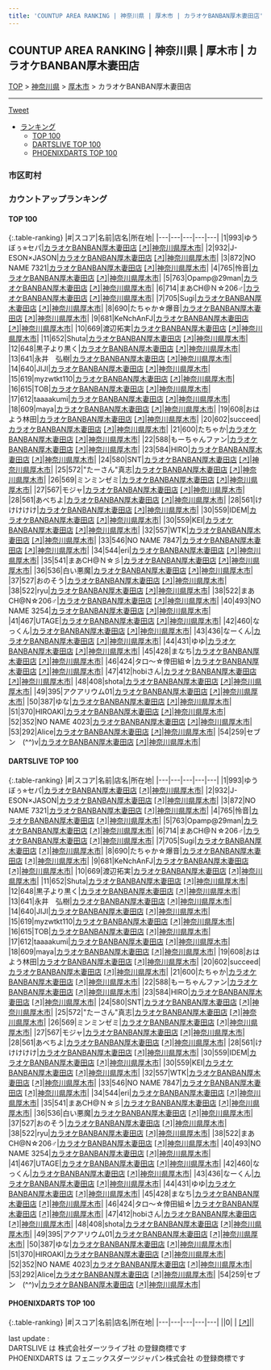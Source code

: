 ```yaml
---
title: 'COUNTUP AREA RANKING | 神奈川県 | 厚木市 | カラオケBANBAN厚木妻田店'
---
```

## COUNTUP AREA RANKING | 神奈川県 | 厚木市 | カラオケBANBAN厚木妻田店

[TOP](/darts/rank/) > [神奈川県](/darts/rank/神奈川県/) > [厚木市](/darts/rank/神奈川県/厚木市/) > カラオケBANBAN厚木妻田店

___

<a href="https://twitter.com/share?ref_src=twsrc%5Etfw" data-text="COUNTUP AREA RANKING | 神奈川県厚木市カラオケBANBAN厚木妻田店" class="twitter-share-button" data-hashtags="DARTSLIVE,PHOENIXDARTS,darts,ダーツ" data-show-count="false">Tweet</a>

* [ランキング](#カウントアップランキング)
    * [TOP 100](#top-100)
    * [DARTSLIVE TOP 100](#dartslive-top-100)
    * [PHOENIXDARTS TOP 100](#phoenixdarts-top-100)

### 市区町村

<ul>

</ul>

### カウントアップランキング

#### TOP 100



{:.table-ranking}
|#|スコア|名前|店名|所在地|
|---|---|---|---|---|
|1|993|<span class="rank-name-dl">ゆうぼぅ⭐︎セパ</span>|<a href="/darts/rank/shops/c56655ede05cc54d0d9b047a20a7ba1e.html">カラオケBANBAN厚木妻田店</a> <a href="https://search.dartslive.com/jp/shop/c56655ede05cc54d0d9b047a20a7ba1e">[↗]</a>|<a href="/darts/rank/神奈川県/厚木市">神奈川県厚木市</a>|
|2|932|<span class="rank-name-dl">J-ESON×JASON</span>|<a href="/darts/rank/shops/c56655ede05cc54d0d9b047a20a7ba1e.html">カラオケBANBAN厚木妻田店</a> <a href="https://search.dartslive.com/jp/shop/c56655ede05cc54d0d9b047a20a7ba1e">[↗]</a>|<a href="/darts/rank/神奈川県/厚木市">神奈川県厚木市</a>|
|3|872|<span class="rank-name-dl">NO NAME 7321</span>|<a href="/darts/rank/shops/c56655ede05cc54d0d9b047a20a7ba1e.html">カラオケBANBAN厚木妻田店</a> <a href="https://search.dartslive.com/jp/shop/c56655ede05cc54d0d9b047a20a7ba1e">[↗]</a>|<a href="/darts/rank/神奈川県/厚木市">神奈川県厚木市</a>|
|4|765|<span class="rank-name-dl">怜音</span>|<a href="/darts/rank/shops/c56655ede05cc54d0d9b047a20a7ba1e.html">カラオケBANBAN厚木妻田店</a> <a href="https://search.dartslive.com/jp/shop/c56655ede05cc54d0d9b047a20a7ba1e">[↗]</a>|<a href="/darts/rank/神奈川県/厚木市">神奈川県厚木市</a>|
|5|763|<span class="rank-name-dl">Opamp@29man</span>|<a href="/darts/rank/shops/c56655ede05cc54d0d9b047a20a7ba1e.html">カラオケBANBAN厚木妻田店</a> <a href="https://search.dartslive.com/jp/shop/c56655ede05cc54d0d9b047a20a7ba1e">[↗]</a>|<a href="/darts/rank/神奈川県/厚木市">神奈川県厚木市</a>|
|6|714|<span class="rank-name-dl">まあCH@Ｎ☆206♂</span>|<a href="/darts/rank/shops/c56655ede05cc54d0d9b047a20a7ba1e.html">カラオケBANBAN厚木妻田店</a> <a href="https://search.dartslive.com/jp/shop/c56655ede05cc54d0d9b047a20a7ba1e">[↗]</a>|<a href="/darts/rank/神奈川県/厚木市">神奈川県厚木市</a>|
|7|705|<span class="rank-name-dl">Sugi</span>|<a href="/darts/rank/shops/c56655ede05cc54d0d9b047a20a7ba1e.html">カラオケBANBAN厚木妻田店</a> <a href="https://search.dartslive.com/jp/shop/c56655ede05cc54d0d9b047a20a7ba1e">[↗]</a>|<a href="/darts/rank/神奈川県/厚木市">神奈川県厚木市</a>|
|8|690|<span class="rank-name-dl">たちゃか☆爆音</span>|<a href="/darts/rank/shops/c56655ede05cc54d0d9b047a20a7ba1e.html">カラオケBANBAN厚木妻田店</a> <a href="https://search.dartslive.com/jp/shop/c56655ede05cc54d0d9b047a20a7ba1e">[↗]</a>|<a href="/darts/rank/神奈川県/厚木市">神奈川県厚木市</a>|
|9|681|<span class="rank-name-dl">KeNchAnFJ</span>|<a href="/darts/rank/shops/c56655ede05cc54d0d9b047a20a7ba1e.html">カラオケBANBAN厚木妻田店</a> <a href="https://search.dartslive.com/jp/shop/c56655ede05cc54d0d9b047a20a7ba1e">[↗]</a>|<a href="/darts/rank/神奈川県/厚木市">神奈川県厚木市</a>|
|10|669|<span class="rank-name-dl">渡辺拓実</span>|<a href="/darts/rank/shops/c56655ede05cc54d0d9b047a20a7ba1e.html">カラオケBANBAN厚木妻田店</a> <a href="https://search.dartslive.com/jp/shop/c56655ede05cc54d0d9b047a20a7ba1e">[↗]</a>|<a href="/darts/rank/神奈川県/厚木市">神奈川県厚木市</a>|
|11|652|<span class="rank-name-dl">Shuta</span>|<a href="/darts/rank/shops/c56655ede05cc54d0d9b047a20a7ba1e.html">カラオケBANBAN厚木妻田店</a> <a href="https://search.dartslive.com/jp/shop/c56655ede05cc54d0d9b047a20a7ba1e">[↗]</a>|<a href="/darts/rank/神奈川県/厚木市">神奈川県厚木市</a>|
|12|648|<span class="rank-name-dl">黒子より黒く</span>|<a href="/darts/rank/shops/c56655ede05cc54d0d9b047a20a7ba1e.html">カラオケBANBAN厚木妻田店</a> <a href="https://search.dartslive.com/jp/shop/c56655ede05cc54d0d9b047a20a7ba1e">[↗]</a>|<a href="/darts/rank/神奈川県/厚木市">神奈川県厚木市</a>|
|13|641|<span class="rank-name-dl">永井　弘樹</span>|<a href="/darts/rank/shops/c56655ede05cc54d0d9b047a20a7ba1e.html">カラオケBANBAN厚木妻田店</a> <a href="https://search.dartslive.com/jp/shop/c56655ede05cc54d0d9b047a20a7ba1e">[↗]</a>|<a href="/darts/rank/神奈川県/厚木市">神奈川県厚木市</a>|
|14|640|<span class="rank-name-dl">JIJI</span>|<a href="/darts/rank/shops/c56655ede05cc54d0d9b047a20a7ba1e.html">カラオケBANBAN厚木妻田店</a> <a href="https://search.dartslive.com/jp/shop/c56655ede05cc54d0d9b047a20a7ba1e">[↗]</a>|<a href="/darts/rank/神奈川県/厚木市">神奈川県厚木市</a>|
|15|619|<span class="rank-name-dl">myzwtkt110</span>|<a href="/darts/rank/shops/c56655ede05cc54d0d9b047a20a7ba1e.html">カラオケBANBAN厚木妻田店</a> <a href="https://search.dartslive.com/jp/shop/c56655ede05cc54d0d9b047a20a7ba1e">[↗]</a>|<a href="/darts/rank/神奈川県/厚木市">神奈川県厚木市</a>|
|16|615|<span class="rank-name-dl">TOB</span>|<a href="/darts/rank/shops/c56655ede05cc54d0d9b047a20a7ba1e.html">カラオケBANBAN厚木妻田店</a> <a href="https://search.dartslive.com/jp/shop/c56655ede05cc54d0d9b047a20a7ba1e">[↗]</a>|<a href="/darts/rank/神奈川県/厚木市">神奈川県厚木市</a>|
|17|612|<span class="rank-name-dl">taaaakumi</span>|<a href="/darts/rank/shops/c56655ede05cc54d0d9b047a20a7ba1e.html">カラオケBANBAN厚木妻田店</a> <a href="https://search.dartslive.com/jp/shop/c56655ede05cc54d0d9b047a20a7ba1e">[↗]</a>|<a href="/darts/rank/神奈川県/厚木市">神奈川県厚木市</a>|
|18|609|<span class="rank-name-dl">maya</span>|<a href="/darts/rank/shops/c56655ede05cc54d0d9b047a20a7ba1e.html">カラオケBANBAN厚木妻田店</a> <a href="https://search.dartslive.com/jp/shop/c56655ede05cc54d0d9b047a20a7ba1e">[↗]</a>|<a href="/darts/rank/神奈川県/厚木市">神奈川県厚木市</a>|
|19|608|<span class="rank-name-dl">おはよう林田</span>|<a href="/darts/rank/shops/c56655ede05cc54d0d9b047a20a7ba1e.html">カラオケBANBAN厚木妻田店</a> <a href="https://search.dartslive.com/jp/shop/c56655ede05cc54d0d9b047a20a7ba1e">[↗]</a>|<a href="/darts/rank/神奈川県/厚木市">神奈川県厚木市</a>|
|20|602|<span class="rank-name-dl">succeed</span>|<a href="/darts/rank/shops/c56655ede05cc54d0d9b047a20a7ba1e.html">カラオケBANBAN厚木妻田店</a> <a href="https://search.dartslive.com/jp/shop/c56655ede05cc54d0d9b047a20a7ba1e">[↗]</a>|<a href="/darts/rank/神奈川県/厚木市">神奈川県厚木市</a>|
|21|600|<span class="rank-name-dl">たちゃか</span>|<a href="/darts/rank/shops/c56655ede05cc54d0d9b047a20a7ba1e.html">カラオケBANBAN厚木妻田店</a> <a href="https://search.dartslive.com/jp/shop/c56655ede05cc54d0d9b047a20a7ba1e">[↗]</a>|<a href="/darts/rank/神奈川県/厚木市">神奈川県厚木市</a>|
|22|588|<span class="rank-name-dl">もーちゃんファン</span>|<a href="/darts/rank/shops/c56655ede05cc54d0d9b047a20a7ba1e.html">カラオケBANBAN厚木妻田店</a> <a href="https://search.dartslive.com/jp/shop/c56655ede05cc54d0d9b047a20a7ba1e">[↗]</a>|<a href="/darts/rank/神奈川県/厚木市">神奈川県厚木市</a>|
|23|584|<span class="rank-name-dl">HIRO</span>|<a href="/darts/rank/shops/c56655ede05cc54d0d9b047a20a7ba1e.html">カラオケBANBAN厚木妻田店</a> <a href="https://search.dartslive.com/jp/shop/c56655ede05cc54d0d9b047a20a7ba1e">[↗]</a>|<a href="/darts/rank/神奈川県/厚木市">神奈川県厚木市</a>|
|24|580|<span class="rank-name-dl">SNT</span>|<a href="/darts/rank/shops/c56655ede05cc54d0d9b047a20a7ba1e.html">カラオケBANBAN厚木妻田店</a> <a href="https://search.dartslive.com/jp/shop/c56655ede05cc54d0d9b047a20a7ba1e">[↗]</a>|<a href="/darts/rank/神奈川県/厚木市">神奈川県厚木市</a>|
|25|572|<span class="rank-name-dl">&quot;たーさん&quot;真志</span>|<a href="/darts/rank/shops/c56655ede05cc54d0d9b047a20a7ba1e.html">カラオケBANBAN厚木妻田店</a> <a href="https://search.dartslive.com/jp/shop/c56655ede05cc54d0d9b047a20a7ba1e">[↗]</a>|<a href="/darts/rank/神奈川県/厚木市">神奈川県厚木市</a>|
|26|569|<span class="rank-name-dl">ミンミンゼミ</span>|<a href="/darts/rank/shops/c56655ede05cc54d0d9b047a20a7ba1e.html">カラオケBANBAN厚木妻田店</a> <a href="https://search.dartslive.com/jp/shop/c56655ede05cc54d0d9b047a20a7ba1e">[↗]</a>|<a href="/darts/rank/神奈川県/厚木市">神奈川県厚木市</a>|
|27|567|<span class="rank-name-dl">モジャ</span>|<a href="/darts/rank/shops/c56655ede05cc54d0d9b047a20a7ba1e.html">カラオケBANBAN厚木妻田店</a> <a href="https://search.dartslive.com/jp/shop/c56655ede05cc54d0d9b047a20a7ba1e">[↗]</a>|<a href="/darts/rank/神奈川県/厚木市">神奈川県厚木市</a>|
|28|561|<span class="rank-name-dl">あべちよ</span>|<a href="/darts/rank/shops/c56655ede05cc54d0d9b047a20a7ba1e.html">カラオケBANBAN厚木妻田店</a> <a href="https://search.dartslive.com/jp/shop/c56655ede05cc54d0d9b047a20a7ba1e">[↗]</a>|<a href="/darts/rank/神奈川県/厚木市">神奈川県厚木市</a>|
|28|561|<span class="rank-name-dl">けけけけけ</span>|<a href="/darts/rank/shops/c56655ede05cc54d0d9b047a20a7ba1e.html">カラオケBANBAN厚木妻田店</a> <a href="https://search.dartslive.com/jp/shop/c56655ede05cc54d0d9b047a20a7ba1e">[↗]</a>|<a href="/darts/rank/神奈川県/厚木市">神奈川県厚木市</a>|
|30|559|<span class="rank-name-dl">IDEM</span>|<a href="/darts/rank/shops/c56655ede05cc54d0d9b047a20a7ba1e.html">カラオケBANBAN厚木妻田店</a> <a href="https://search.dartslive.com/jp/shop/c56655ede05cc54d0d9b047a20a7ba1e">[↗]</a>|<a href="/darts/rank/神奈川県/厚木市">神奈川県厚木市</a>|
|30|559|<span class="rank-name-dl">KEI</span>|<a href="/darts/rank/shops/c56655ede05cc54d0d9b047a20a7ba1e.html">カラオケBANBAN厚木妻田店</a> <a href="https://search.dartslive.com/jp/shop/c56655ede05cc54d0d9b047a20a7ba1e">[↗]</a>|<a href="/darts/rank/神奈川県/厚木市">神奈川県厚木市</a>|
|32|557|<span class="rank-name-dl">WTK</span>|<a href="/darts/rank/shops/c56655ede05cc54d0d9b047a20a7ba1e.html">カラオケBANBAN厚木妻田店</a> <a href="https://search.dartslive.com/jp/shop/c56655ede05cc54d0d9b047a20a7ba1e">[↗]</a>|<a href="/darts/rank/神奈川県/厚木市">神奈川県厚木市</a>|
|33|546|<span class="rank-name-dl">NO NAME 7847</span>|<a href="/darts/rank/shops/c56655ede05cc54d0d9b047a20a7ba1e.html">カラオケBANBAN厚木妻田店</a> <a href="https://search.dartslive.com/jp/shop/c56655ede05cc54d0d9b047a20a7ba1e">[↗]</a>|<a href="/darts/rank/神奈川県/厚木市">神奈川県厚木市</a>|
|34|544|<span class="rank-name-dl">eri</span>|<a href="/darts/rank/shops/c56655ede05cc54d0d9b047a20a7ba1e.html">カラオケBANBAN厚木妻田店</a> <a href="https://search.dartslive.com/jp/shop/c56655ede05cc54d0d9b047a20a7ba1e">[↗]</a>|<a href="/darts/rank/神奈川県/厚木市">神奈川県厚木市</a>|
|35|541|<span class="rank-name-dl">まあCH@Ｎ☆彡</span>|<a href="/darts/rank/shops/c56655ede05cc54d0d9b047a20a7ba1e.html">カラオケBANBAN厚木妻田店</a> <a href="https://search.dartslive.com/jp/shop/c56655ede05cc54d0d9b047a20a7ba1e">[↗]</a>|<a href="/darts/rank/神奈川県/厚木市">神奈川県厚木市</a>|
|36|536|<span class="rank-name-dl">白い悪魔</span>|<a href="/darts/rank/shops/c56655ede05cc54d0d9b047a20a7ba1e.html">カラオケBANBAN厚木妻田店</a> <a href="https://search.dartslive.com/jp/shop/c56655ede05cc54d0d9b047a20a7ba1e">[↗]</a>|<a href="/darts/rank/神奈川県/厚木市">神奈川県厚木市</a>|
|37|527|<span class="rank-name-dl">おのそう</span>|<a href="/darts/rank/shops/c56655ede05cc54d0d9b047a20a7ba1e.html">カラオケBANBAN厚木妻田店</a> <a href="https://search.dartslive.com/jp/shop/c56655ede05cc54d0d9b047a20a7ba1e">[↗]</a>|<a href="/darts/rank/神奈川県/厚木市">神奈川県厚木市</a>|
|38|522|<span class="rank-name-dl">ryu</span>|<a href="/darts/rank/shops/c56655ede05cc54d0d9b047a20a7ba1e.html">カラオケBANBAN厚木妻田店</a> <a href="https://search.dartslive.com/jp/shop/c56655ede05cc54d0d9b047a20a7ba1e">[↗]</a>|<a href="/darts/rank/神奈川県/厚木市">神奈川県厚木市</a>|
|38|522|<span class="rank-name-dl">まあCH@N☆206♂</span>|<a href="/darts/rank/shops/c56655ede05cc54d0d9b047a20a7ba1e.html">カラオケBANBAN厚木妻田店</a> <a href="https://search.dartslive.com/jp/shop/c56655ede05cc54d0d9b047a20a7ba1e">[↗]</a>|<a href="/darts/rank/神奈川県/厚木市">神奈川県厚木市</a>|
|40|493|<span class="rank-name-dl">NO NAME 3254</span>|<a href="/darts/rank/shops/c56655ede05cc54d0d9b047a20a7ba1e.html">カラオケBANBAN厚木妻田店</a> <a href="https://search.dartslive.com/jp/shop/c56655ede05cc54d0d9b047a20a7ba1e">[↗]</a>|<a href="/darts/rank/神奈川県/厚木市">神奈川県厚木市</a>|
|41|467|<span class="rank-name-dl">UTAGE</span>|<a href="/darts/rank/shops/c56655ede05cc54d0d9b047a20a7ba1e.html">カラオケBANBAN厚木妻田店</a> <a href="https://search.dartslive.com/jp/shop/c56655ede05cc54d0d9b047a20a7ba1e">[↗]</a>|<a href="/darts/rank/神奈川県/厚木市">神奈川県厚木市</a>|
|42|460|<span class="rank-name-dl">なっくん</span>|<a href="/darts/rank/shops/c56655ede05cc54d0d9b047a20a7ba1e.html">カラオケBANBAN厚木妻田店</a> <a href="https://search.dartslive.com/jp/shop/c56655ede05cc54d0d9b047a20a7ba1e">[↗]</a>|<a href="/darts/rank/神奈川県/厚木市">神奈川県厚木市</a>|
|43|436|<span class="rank-name-dl">なーくん</span>|<a href="/darts/rank/shops/c56655ede05cc54d0d9b047a20a7ba1e.html">カラオケBANBAN厚木妻田店</a> <a href="https://search.dartslive.com/jp/shop/c56655ede05cc54d0d9b047a20a7ba1e">[↗]</a>|<a href="/darts/rank/神奈川県/厚木市">神奈川県厚木市</a>|
|44|431|<span class="rank-name-dl">ゆゆ</span>|<a href="/darts/rank/shops/c56655ede05cc54d0d9b047a20a7ba1e.html">カラオケBANBAN厚木妻田店</a> <a href="https://search.dartslive.com/jp/shop/c56655ede05cc54d0d9b047a20a7ba1e">[↗]</a>|<a href="/darts/rank/神奈川県/厚木市">神奈川県厚木市</a>|
|45|428|<span class="rank-name-dl">まなち</span>|<a href="/darts/rank/shops/c56655ede05cc54d0d9b047a20a7ba1e.html">カラオケBANBAN厚木妻田店</a> <a href="https://search.dartslive.com/jp/shop/c56655ede05cc54d0d9b047a20a7ba1e">[↗]</a>|<a href="/darts/rank/神奈川県/厚木市">神奈川県厚木市</a>|
|46|424|<span class="rank-name-dl">タロ～☆倖田組☆</span>|<a href="/darts/rank/shops/c56655ede05cc54d0d9b047a20a7ba1e.html">カラオケBANBAN厚木妻田店</a> <a href="https://search.dartslive.com/jp/shop/c56655ede05cc54d0d9b047a20a7ba1e">[↗]</a>|<a href="/darts/rank/神奈川県/厚木市">神奈川県厚木市</a>|
|47|412|<span class="rank-name-dl">hobiさん</span>|<a href="/darts/rank/shops/c56655ede05cc54d0d9b047a20a7ba1e.html">カラオケBANBAN厚木妻田店</a> <a href="https://search.dartslive.com/jp/shop/c56655ede05cc54d0d9b047a20a7ba1e">[↗]</a>|<a href="/darts/rank/神奈川県/厚木市">神奈川県厚木市</a>|
|48|408|<span class="rank-name-dl">shota</span>|<a href="/darts/rank/shops/c56655ede05cc54d0d9b047a20a7ba1e.html">カラオケBANBAN厚木妻田店</a> <a href="https://search.dartslive.com/jp/shop/c56655ede05cc54d0d9b047a20a7ba1e">[↗]</a>|<a href="/darts/rank/神奈川県/厚木市">神奈川県厚木市</a>|
|49|395|<span class="rank-name-dl">アクアリウム01</span>|<a href="/darts/rank/shops/c56655ede05cc54d0d9b047a20a7ba1e.html">カラオケBANBAN厚木妻田店</a> <a href="https://search.dartslive.com/jp/shop/c56655ede05cc54d0d9b047a20a7ba1e">[↗]</a>|<a href="/darts/rank/神奈川県/厚木市">神奈川県厚木市</a>|
|50|387|<span class="rank-name-dl">ゆな</span>|<a href="/darts/rank/shops/c56655ede05cc54d0d9b047a20a7ba1e.html">カラオケBANBAN厚木妻田店</a> <a href="https://search.dartslive.com/jp/shop/c56655ede05cc54d0d9b047a20a7ba1e">[↗]</a>|<a href="/darts/rank/神奈川県/厚木市">神奈川県厚木市</a>|
|51|370|<span class="rank-name-dl">HIROAKI</span>|<a href="/darts/rank/shops/c56655ede05cc54d0d9b047a20a7ba1e.html">カラオケBANBAN厚木妻田店</a> <a href="https://search.dartslive.com/jp/shop/c56655ede05cc54d0d9b047a20a7ba1e">[↗]</a>|<a href="/darts/rank/神奈川県/厚木市">神奈川県厚木市</a>|
|52|352|<span class="rank-name-dl">NO NAME 4023</span>|<a href="/darts/rank/shops/c56655ede05cc54d0d9b047a20a7ba1e.html">カラオケBANBAN厚木妻田店</a> <a href="https://search.dartslive.com/jp/shop/c56655ede05cc54d0d9b047a20a7ba1e">[↗]</a>|<a href="/darts/rank/神奈川県/厚木市">神奈川県厚木市</a>|
|53|292|<span class="rank-name-dl">Alice</span>|<a href="/darts/rank/shops/c56655ede05cc54d0d9b047a20a7ba1e.html">カラオケBANBAN厚木妻田店</a> <a href="https://search.dartslive.com/jp/shop/c56655ede05cc54d0d9b047a20a7ba1e">[↗]</a>|<a href="/darts/rank/神奈川県/厚木市">神奈川県厚木市</a>|
|54|259|<span class="rank-name-dl">セブン　(^^)v</span>|<a href="/darts/rank/shops/c56655ede05cc54d0d9b047a20a7ba1e.html">カラオケBANBAN厚木妻田店</a> <a href="https://search.dartslive.com/jp/shop/c56655ede05cc54d0d9b047a20a7ba1e">[↗]</a>|<a href="/darts/rank/神奈川県/厚木市">神奈川県厚木市</a>|


#### DARTSLIVE TOP 100



{:.table-ranking}
|#|スコア|名前|店名|所在地|
|---|---|---|---|---|
|1|993|<span class="rank-name-dl">ゆうぼぅ⭐︎セパ</span>|<a href="/darts/rank/shops/c56655ede05cc54d0d9b047a20a7ba1e.html">カラオケBANBAN厚木妻田店</a> <a href="https://search.dartslive.com/jp/shop/c56655ede05cc54d0d9b047a20a7ba1e">[↗]</a>|<a href="/darts/rank/神奈川県/厚木市">神奈川県厚木市</a>|
|2|932|<span class="rank-name-dl">J-ESON×JASON</span>|<a href="/darts/rank/shops/c56655ede05cc54d0d9b047a20a7ba1e.html">カラオケBANBAN厚木妻田店</a> <a href="https://search.dartslive.com/jp/shop/c56655ede05cc54d0d9b047a20a7ba1e">[↗]</a>|<a href="/darts/rank/神奈川県/厚木市">神奈川県厚木市</a>|
|3|872|<span class="rank-name-dl">NO NAME 7321</span>|<a href="/darts/rank/shops/c56655ede05cc54d0d9b047a20a7ba1e.html">カラオケBANBAN厚木妻田店</a> <a href="https://search.dartslive.com/jp/shop/c56655ede05cc54d0d9b047a20a7ba1e">[↗]</a>|<a href="/darts/rank/神奈川県/厚木市">神奈川県厚木市</a>|
|4|765|<span class="rank-name-dl">怜音</span>|<a href="/darts/rank/shops/c56655ede05cc54d0d9b047a20a7ba1e.html">カラオケBANBAN厚木妻田店</a> <a href="https://search.dartslive.com/jp/shop/c56655ede05cc54d0d9b047a20a7ba1e">[↗]</a>|<a href="/darts/rank/神奈川県/厚木市">神奈川県厚木市</a>|
|5|763|<span class="rank-name-dl">Opamp@29man</span>|<a href="/darts/rank/shops/c56655ede05cc54d0d9b047a20a7ba1e.html">カラオケBANBAN厚木妻田店</a> <a href="https://search.dartslive.com/jp/shop/c56655ede05cc54d0d9b047a20a7ba1e">[↗]</a>|<a href="/darts/rank/神奈川県/厚木市">神奈川県厚木市</a>|
|6|714|<span class="rank-name-dl">まあCH@Ｎ☆206♂</span>|<a href="/darts/rank/shops/c56655ede05cc54d0d9b047a20a7ba1e.html">カラオケBANBAN厚木妻田店</a> <a href="https://search.dartslive.com/jp/shop/c56655ede05cc54d0d9b047a20a7ba1e">[↗]</a>|<a href="/darts/rank/神奈川県/厚木市">神奈川県厚木市</a>|
|7|705|<span class="rank-name-dl">Sugi</span>|<a href="/darts/rank/shops/c56655ede05cc54d0d9b047a20a7ba1e.html">カラオケBANBAN厚木妻田店</a> <a href="https://search.dartslive.com/jp/shop/c56655ede05cc54d0d9b047a20a7ba1e">[↗]</a>|<a href="/darts/rank/神奈川県/厚木市">神奈川県厚木市</a>|
|8|690|<span class="rank-name-dl">たちゃか☆爆音</span>|<a href="/darts/rank/shops/c56655ede05cc54d0d9b047a20a7ba1e.html">カラオケBANBAN厚木妻田店</a> <a href="https://search.dartslive.com/jp/shop/c56655ede05cc54d0d9b047a20a7ba1e">[↗]</a>|<a href="/darts/rank/神奈川県/厚木市">神奈川県厚木市</a>|
|9|681|<span class="rank-name-dl">KeNchAnFJ</span>|<a href="/darts/rank/shops/c56655ede05cc54d0d9b047a20a7ba1e.html">カラオケBANBAN厚木妻田店</a> <a href="https://search.dartslive.com/jp/shop/c56655ede05cc54d0d9b047a20a7ba1e">[↗]</a>|<a href="/darts/rank/神奈川県/厚木市">神奈川県厚木市</a>|
|10|669|<span class="rank-name-dl">渡辺拓実</span>|<a href="/darts/rank/shops/c56655ede05cc54d0d9b047a20a7ba1e.html">カラオケBANBAN厚木妻田店</a> <a href="https://search.dartslive.com/jp/shop/c56655ede05cc54d0d9b047a20a7ba1e">[↗]</a>|<a href="/darts/rank/神奈川県/厚木市">神奈川県厚木市</a>|
|11|652|<span class="rank-name-dl">Shuta</span>|<a href="/darts/rank/shops/c56655ede05cc54d0d9b047a20a7ba1e.html">カラオケBANBAN厚木妻田店</a> <a href="https://search.dartslive.com/jp/shop/c56655ede05cc54d0d9b047a20a7ba1e">[↗]</a>|<a href="/darts/rank/神奈川県/厚木市">神奈川県厚木市</a>|
|12|648|<span class="rank-name-dl">黒子より黒く</span>|<a href="/darts/rank/shops/c56655ede05cc54d0d9b047a20a7ba1e.html">カラオケBANBAN厚木妻田店</a> <a href="https://search.dartslive.com/jp/shop/c56655ede05cc54d0d9b047a20a7ba1e">[↗]</a>|<a href="/darts/rank/神奈川県/厚木市">神奈川県厚木市</a>|
|13|641|<span class="rank-name-dl">永井　弘樹</span>|<a href="/darts/rank/shops/c56655ede05cc54d0d9b047a20a7ba1e.html">カラオケBANBAN厚木妻田店</a> <a href="https://search.dartslive.com/jp/shop/c56655ede05cc54d0d9b047a20a7ba1e">[↗]</a>|<a href="/darts/rank/神奈川県/厚木市">神奈川県厚木市</a>|
|14|640|<span class="rank-name-dl">JIJI</span>|<a href="/darts/rank/shops/c56655ede05cc54d0d9b047a20a7ba1e.html">カラオケBANBAN厚木妻田店</a> <a href="https://search.dartslive.com/jp/shop/c56655ede05cc54d0d9b047a20a7ba1e">[↗]</a>|<a href="/darts/rank/神奈川県/厚木市">神奈川県厚木市</a>|
|15|619|<span class="rank-name-dl">myzwtkt110</span>|<a href="/darts/rank/shops/c56655ede05cc54d0d9b047a20a7ba1e.html">カラオケBANBAN厚木妻田店</a> <a href="https://search.dartslive.com/jp/shop/c56655ede05cc54d0d9b047a20a7ba1e">[↗]</a>|<a href="/darts/rank/神奈川県/厚木市">神奈川県厚木市</a>|
|16|615|<span class="rank-name-dl">TOB</span>|<a href="/darts/rank/shops/c56655ede05cc54d0d9b047a20a7ba1e.html">カラオケBANBAN厚木妻田店</a> <a href="https://search.dartslive.com/jp/shop/c56655ede05cc54d0d9b047a20a7ba1e">[↗]</a>|<a href="/darts/rank/神奈川県/厚木市">神奈川県厚木市</a>|
|17|612|<span class="rank-name-dl">taaaakumi</span>|<a href="/darts/rank/shops/c56655ede05cc54d0d9b047a20a7ba1e.html">カラオケBANBAN厚木妻田店</a> <a href="https://search.dartslive.com/jp/shop/c56655ede05cc54d0d9b047a20a7ba1e">[↗]</a>|<a href="/darts/rank/神奈川県/厚木市">神奈川県厚木市</a>|
|18|609|<span class="rank-name-dl">maya</span>|<a href="/darts/rank/shops/c56655ede05cc54d0d9b047a20a7ba1e.html">カラオケBANBAN厚木妻田店</a> <a href="https://search.dartslive.com/jp/shop/c56655ede05cc54d0d9b047a20a7ba1e">[↗]</a>|<a href="/darts/rank/神奈川県/厚木市">神奈川県厚木市</a>|
|19|608|<span class="rank-name-dl">おはよう林田</span>|<a href="/darts/rank/shops/c56655ede05cc54d0d9b047a20a7ba1e.html">カラオケBANBAN厚木妻田店</a> <a href="https://search.dartslive.com/jp/shop/c56655ede05cc54d0d9b047a20a7ba1e">[↗]</a>|<a href="/darts/rank/神奈川県/厚木市">神奈川県厚木市</a>|
|20|602|<span class="rank-name-dl">succeed</span>|<a href="/darts/rank/shops/c56655ede05cc54d0d9b047a20a7ba1e.html">カラオケBANBAN厚木妻田店</a> <a href="https://search.dartslive.com/jp/shop/c56655ede05cc54d0d9b047a20a7ba1e">[↗]</a>|<a href="/darts/rank/神奈川県/厚木市">神奈川県厚木市</a>|
|21|600|<span class="rank-name-dl">たちゃか</span>|<a href="/darts/rank/shops/c56655ede05cc54d0d9b047a20a7ba1e.html">カラオケBANBAN厚木妻田店</a> <a href="https://search.dartslive.com/jp/shop/c56655ede05cc54d0d9b047a20a7ba1e">[↗]</a>|<a href="/darts/rank/神奈川県/厚木市">神奈川県厚木市</a>|
|22|588|<span class="rank-name-dl">もーちゃんファン</span>|<a href="/darts/rank/shops/c56655ede05cc54d0d9b047a20a7ba1e.html">カラオケBANBAN厚木妻田店</a> <a href="https://search.dartslive.com/jp/shop/c56655ede05cc54d0d9b047a20a7ba1e">[↗]</a>|<a href="/darts/rank/神奈川県/厚木市">神奈川県厚木市</a>|
|23|584|<span class="rank-name-dl">HIRO</span>|<a href="/darts/rank/shops/c56655ede05cc54d0d9b047a20a7ba1e.html">カラオケBANBAN厚木妻田店</a> <a href="https://search.dartslive.com/jp/shop/c56655ede05cc54d0d9b047a20a7ba1e">[↗]</a>|<a href="/darts/rank/神奈川県/厚木市">神奈川県厚木市</a>|
|24|580|<span class="rank-name-dl">SNT</span>|<a href="/darts/rank/shops/c56655ede05cc54d0d9b047a20a7ba1e.html">カラオケBANBAN厚木妻田店</a> <a href="https://search.dartslive.com/jp/shop/c56655ede05cc54d0d9b047a20a7ba1e">[↗]</a>|<a href="/darts/rank/神奈川県/厚木市">神奈川県厚木市</a>|
|25|572|<span class="rank-name-dl">&quot;たーさん&quot;真志</span>|<a href="/darts/rank/shops/c56655ede05cc54d0d9b047a20a7ba1e.html">カラオケBANBAN厚木妻田店</a> <a href="https://search.dartslive.com/jp/shop/c56655ede05cc54d0d9b047a20a7ba1e">[↗]</a>|<a href="/darts/rank/神奈川県/厚木市">神奈川県厚木市</a>|
|26|569|<span class="rank-name-dl">ミンミンゼミ</span>|<a href="/darts/rank/shops/c56655ede05cc54d0d9b047a20a7ba1e.html">カラオケBANBAN厚木妻田店</a> <a href="https://search.dartslive.com/jp/shop/c56655ede05cc54d0d9b047a20a7ba1e">[↗]</a>|<a href="/darts/rank/神奈川県/厚木市">神奈川県厚木市</a>|
|27|567|<span class="rank-name-dl">モジャ</span>|<a href="/darts/rank/shops/c56655ede05cc54d0d9b047a20a7ba1e.html">カラオケBANBAN厚木妻田店</a> <a href="https://search.dartslive.com/jp/shop/c56655ede05cc54d0d9b047a20a7ba1e">[↗]</a>|<a href="/darts/rank/神奈川県/厚木市">神奈川県厚木市</a>|
|28|561|<span class="rank-name-dl">あべちよ</span>|<a href="/darts/rank/shops/c56655ede05cc54d0d9b047a20a7ba1e.html">カラオケBANBAN厚木妻田店</a> <a href="https://search.dartslive.com/jp/shop/c56655ede05cc54d0d9b047a20a7ba1e">[↗]</a>|<a href="/darts/rank/神奈川県/厚木市">神奈川県厚木市</a>|
|28|561|<span class="rank-name-dl">けけけけけ</span>|<a href="/darts/rank/shops/c56655ede05cc54d0d9b047a20a7ba1e.html">カラオケBANBAN厚木妻田店</a> <a href="https://search.dartslive.com/jp/shop/c56655ede05cc54d0d9b047a20a7ba1e">[↗]</a>|<a href="/darts/rank/神奈川県/厚木市">神奈川県厚木市</a>|
|30|559|<span class="rank-name-dl">IDEM</span>|<a href="/darts/rank/shops/c56655ede05cc54d0d9b047a20a7ba1e.html">カラオケBANBAN厚木妻田店</a> <a href="https://search.dartslive.com/jp/shop/c56655ede05cc54d0d9b047a20a7ba1e">[↗]</a>|<a href="/darts/rank/神奈川県/厚木市">神奈川県厚木市</a>|
|30|559|<span class="rank-name-dl">KEI</span>|<a href="/darts/rank/shops/c56655ede05cc54d0d9b047a20a7ba1e.html">カラオケBANBAN厚木妻田店</a> <a href="https://search.dartslive.com/jp/shop/c56655ede05cc54d0d9b047a20a7ba1e">[↗]</a>|<a href="/darts/rank/神奈川県/厚木市">神奈川県厚木市</a>|
|32|557|<span class="rank-name-dl">WTK</span>|<a href="/darts/rank/shops/c56655ede05cc54d0d9b047a20a7ba1e.html">カラオケBANBAN厚木妻田店</a> <a href="https://search.dartslive.com/jp/shop/c56655ede05cc54d0d9b047a20a7ba1e">[↗]</a>|<a href="/darts/rank/神奈川県/厚木市">神奈川県厚木市</a>|
|33|546|<span class="rank-name-dl">NO NAME 7847</span>|<a href="/darts/rank/shops/c56655ede05cc54d0d9b047a20a7ba1e.html">カラオケBANBAN厚木妻田店</a> <a href="https://search.dartslive.com/jp/shop/c56655ede05cc54d0d9b047a20a7ba1e">[↗]</a>|<a href="/darts/rank/神奈川県/厚木市">神奈川県厚木市</a>|
|34|544|<span class="rank-name-dl">eri</span>|<a href="/darts/rank/shops/c56655ede05cc54d0d9b047a20a7ba1e.html">カラオケBANBAN厚木妻田店</a> <a href="https://search.dartslive.com/jp/shop/c56655ede05cc54d0d9b047a20a7ba1e">[↗]</a>|<a href="/darts/rank/神奈川県/厚木市">神奈川県厚木市</a>|
|35|541|<span class="rank-name-dl">まあCH@Ｎ☆彡</span>|<a href="/darts/rank/shops/c56655ede05cc54d0d9b047a20a7ba1e.html">カラオケBANBAN厚木妻田店</a> <a href="https://search.dartslive.com/jp/shop/c56655ede05cc54d0d9b047a20a7ba1e">[↗]</a>|<a href="/darts/rank/神奈川県/厚木市">神奈川県厚木市</a>|
|36|536|<span class="rank-name-dl">白い悪魔</span>|<a href="/darts/rank/shops/c56655ede05cc54d0d9b047a20a7ba1e.html">カラオケBANBAN厚木妻田店</a> <a href="https://search.dartslive.com/jp/shop/c56655ede05cc54d0d9b047a20a7ba1e">[↗]</a>|<a href="/darts/rank/神奈川県/厚木市">神奈川県厚木市</a>|
|37|527|<span class="rank-name-dl">おのそう</span>|<a href="/darts/rank/shops/c56655ede05cc54d0d9b047a20a7ba1e.html">カラオケBANBAN厚木妻田店</a> <a href="https://search.dartslive.com/jp/shop/c56655ede05cc54d0d9b047a20a7ba1e">[↗]</a>|<a href="/darts/rank/神奈川県/厚木市">神奈川県厚木市</a>|
|38|522|<span class="rank-name-dl">ryu</span>|<a href="/darts/rank/shops/c56655ede05cc54d0d9b047a20a7ba1e.html">カラオケBANBAN厚木妻田店</a> <a href="https://search.dartslive.com/jp/shop/c56655ede05cc54d0d9b047a20a7ba1e">[↗]</a>|<a href="/darts/rank/神奈川県/厚木市">神奈川県厚木市</a>|
|38|522|<span class="rank-name-dl">まあCH@N☆206♂</span>|<a href="/darts/rank/shops/c56655ede05cc54d0d9b047a20a7ba1e.html">カラオケBANBAN厚木妻田店</a> <a href="https://search.dartslive.com/jp/shop/c56655ede05cc54d0d9b047a20a7ba1e">[↗]</a>|<a href="/darts/rank/神奈川県/厚木市">神奈川県厚木市</a>|
|40|493|<span class="rank-name-dl">NO NAME 3254</span>|<a href="/darts/rank/shops/c56655ede05cc54d0d9b047a20a7ba1e.html">カラオケBANBAN厚木妻田店</a> <a href="https://search.dartslive.com/jp/shop/c56655ede05cc54d0d9b047a20a7ba1e">[↗]</a>|<a href="/darts/rank/神奈川県/厚木市">神奈川県厚木市</a>|
|41|467|<span class="rank-name-dl">UTAGE</span>|<a href="/darts/rank/shops/c56655ede05cc54d0d9b047a20a7ba1e.html">カラオケBANBAN厚木妻田店</a> <a href="https://search.dartslive.com/jp/shop/c56655ede05cc54d0d9b047a20a7ba1e">[↗]</a>|<a href="/darts/rank/神奈川県/厚木市">神奈川県厚木市</a>|
|42|460|<span class="rank-name-dl">なっくん</span>|<a href="/darts/rank/shops/c56655ede05cc54d0d9b047a20a7ba1e.html">カラオケBANBAN厚木妻田店</a> <a href="https://search.dartslive.com/jp/shop/c56655ede05cc54d0d9b047a20a7ba1e">[↗]</a>|<a href="/darts/rank/神奈川県/厚木市">神奈川県厚木市</a>|
|43|436|<span class="rank-name-dl">なーくん</span>|<a href="/darts/rank/shops/c56655ede05cc54d0d9b047a20a7ba1e.html">カラオケBANBAN厚木妻田店</a> <a href="https://search.dartslive.com/jp/shop/c56655ede05cc54d0d9b047a20a7ba1e">[↗]</a>|<a href="/darts/rank/神奈川県/厚木市">神奈川県厚木市</a>|
|44|431|<span class="rank-name-dl">ゆゆ</span>|<a href="/darts/rank/shops/c56655ede05cc54d0d9b047a20a7ba1e.html">カラオケBANBAN厚木妻田店</a> <a href="https://search.dartslive.com/jp/shop/c56655ede05cc54d0d9b047a20a7ba1e">[↗]</a>|<a href="/darts/rank/神奈川県/厚木市">神奈川県厚木市</a>|
|45|428|<span class="rank-name-dl">まなち</span>|<a href="/darts/rank/shops/c56655ede05cc54d0d9b047a20a7ba1e.html">カラオケBANBAN厚木妻田店</a> <a href="https://search.dartslive.com/jp/shop/c56655ede05cc54d0d9b047a20a7ba1e">[↗]</a>|<a href="/darts/rank/神奈川県/厚木市">神奈川県厚木市</a>|
|46|424|<span class="rank-name-dl">タロ～☆倖田組☆</span>|<a href="/darts/rank/shops/c56655ede05cc54d0d9b047a20a7ba1e.html">カラオケBANBAN厚木妻田店</a> <a href="https://search.dartslive.com/jp/shop/c56655ede05cc54d0d9b047a20a7ba1e">[↗]</a>|<a href="/darts/rank/神奈川県/厚木市">神奈川県厚木市</a>|
|47|412|<span class="rank-name-dl">hobiさん</span>|<a href="/darts/rank/shops/c56655ede05cc54d0d9b047a20a7ba1e.html">カラオケBANBAN厚木妻田店</a> <a href="https://search.dartslive.com/jp/shop/c56655ede05cc54d0d9b047a20a7ba1e">[↗]</a>|<a href="/darts/rank/神奈川県/厚木市">神奈川県厚木市</a>|
|48|408|<span class="rank-name-dl">shota</span>|<a href="/darts/rank/shops/c56655ede05cc54d0d9b047a20a7ba1e.html">カラオケBANBAN厚木妻田店</a> <a href="https://search.dartslive.com/jp/shop/c56655ede05cc54d0d9b047a20a7ba1e">[↗]</a>|<a href="/darts/rank/神奈川県/厚木市">神奈川県厚木市</a>|
|49|395|<span class="rank-name-dl">アクアリウム01</span>|<a href="/darts/rank/shops/c56655ede05cc54d0d9b047a20a7ba1e.html">カラオケBANBAN厚木妻田店</a> <a href="https://search.dartslive.com/jp/shop/c56655ede05cc54d0d9b047a20a7ba1e">[↗]</a>|<a href="/darts/rank/神奈川県/厚木市">神奈川県厚木市</a>|
|50|387|<span class="rank-name-dl">ゆな</span>|<a href="/darts/rank/shops/c56655ede05cc54d0d9b047a20a7ba1e.html">カラオケBANBAN厚木妻田店</a> <a href="https://search.dartslive.com/jp/shop/c56655ede05cc54d0d9b047a20a7ba1e">[↗]</a>|<a href="/darts/rank/神奈川県/厚木市">神奈川県厚木市</a>|
|51|370|<span class="rank-name-dl">HIROAKI</span>|<a href="/darts/rank/shops/c56655ede05cc54d0d9b047a20a7ba1e.html">カラオケBANBAN厚木妻田店</a> <a href="https://search.dartslive.com/jp/shop/c56655ede05cc54d0d9b047a20a7ba1e">[↗]</a>|<a href="/darts/rank/神奈川県/厚木市">神奈川県厚木市</a>|
|52|352|<span class="rank-name-dl">NO NAME 4023</span>|<a href="/darts/rank/shops/c56655ede05cc54d0d9b047a20a7ba1e.html">カラオケBANBAN厚木妻田店</a> <a href="https://search.dartslive.com/jp/shop/c56655ede05cc54d0d9b047a20a7ba1e">[↗]</a>|<a href="/darts/rank/神奈川県/厚木市">神奈川県厚木市</a>|
|53|292|<span class="rank-name-dl">Alice</span>|<a href="/darts/rank/shops/c56655ede05cc54d0d9b047a20a7ba1e.html">カラオケBANBAN厚木妻田店</a> <a href="https://search.dartslive.com/jp/shop/c56655ede05cc54d0d9b047a20a7ba1e">[↗]</a>|<a href="/darts/rank/神奈川県/厚木市">神奈川県厚木市</a>|
|54|259|<span class="rank-name-dl">セブン　(^^)v</span>|<a href="/darts/rank/shops/c56655ede05cc54d0d9b047a20a7ba1e.html">カラオケBANBAN厚木妻田店</a> <a href="https://search.dartslive.com/jp/shop/c56655ede05cc54d0d9b047a20a7ba1e">[↗]</a>|<a href="/darts/rank/神奈川県/厚木市">神奈川県厚木市</a>|


#### PHOENIXDARTS TOP 100



{:.table-ranking}
|#|スコア|名前|店名|所在地|
|---|---|---|---|---|
||0|<span class="rank-name-dl"> </span>|<a href="/darts/rank/shops/.html"></a> <a href="">[↗]</a>|<a href="/darts/rank//"></a>|


<div class="footer border-top border-gray-light mt-5 pt-3 text-right text-gray">
    last update : <span style="font-weight: italic" id="foot_last_modified"></span><br />
    DARTSLIVE は 株式会社ダーツライブ社 の登録商標です<br />
    PHOENIXDARTS は フェニックスダーツジャパン株式会社 の登録商標です<br />
</div>

<script src="https://cdnjs.cloudflare.com/ajax/libs/jquery.tablesorter/2.31.3/js/jquery.tablesorter.min.js" integrity="sha512-qzgd5cYSZcosqpzpn7zF2ZId8f/8CHmFKZ8j7mU4OUXTNRd5g+ZHBPsgKEwoqxCtdQvExE5LprwwPAgoicguNg==" crossorigin="anonymous" referrerpolicy="no-referrer"></script>
<link rel="stylesheet" href="https://cdnjs.cloudflare.com/ajax/libs/jquery.tablesorter/2.31.3/css/theme.default.min.css" integrity="sha512-wghhOJkjQX0Lh3NSWvNKeZ0ZpNn+SPVXX1Qyc9OCaogADktxrBiBdKGDoqVUOyhStvMBmJQ8ZdMHiR3wuEq8+w==" crossorigin="anonymous" referrerpolicy="no-referrer" />
<script>
$(function() {
    $(".table-ranking").tablesorter({sortList:[[0, 0]]});
    $("#foot_last_modified").text(formatDate(new Date(document.lastModified), 'yyyy-MM-dd HH:mm:ss'));
});
</script>

<script async src="https://platform.twitter.com/widgets.js" charset="utf-8"></script>